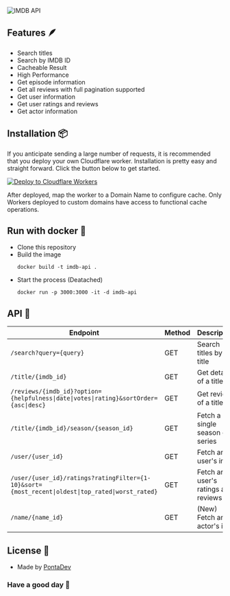 ![IMDB API](https://user-images.githubusercontent.com/51857187/170807293-a52d8141-f743-4501-82e5-55e3d4286e61.jpg)

## Features 🪶

- Search titles
- Search by IMDB ID
- Cacheable Result
- High Performance
- Get episode information
- Get all reviews with full pagination supported
- Get user information
- Get user ratings and reviews
- Get actor information

## Installation 📦

If you anticipate sending a large number of requests, it is recommended that you deploy your own Cloudflare worker. Installation is pretty easy and straight forward. Click the button below to get started.

[![Deploy to Cloudflare Workers](https://deploy.workers.cloudflare.com/button)](https://deploy.workers.cloudflare.com/?url=https://github.com/ngotuananh101/imdb)

After deployed, map the worker to a Domain Name to configure cache. Only Workers deployed to custom domains have access to functional cache operations.

## Run with docker 🐋

- Clone this repository
- Build the image
  ```
  docker build -t imdb-api .
  ```
- Start the process (Deatached)
  ```
  docker run -p 3000:3000 -it -d imdb-api
  ```

## API 📡

| Endpoint                                                                                         | Method | Description                         |
| ------------------------------------------------------------------------------------------------ | ------ | ----------------------------------- |
| `/search?query={query}`                                                                          | GET    | Search titles by title              |
| `/title/{imdb_id}`                                                                               | GET    | Get details of a title              |
| `/reviews/{imdb_id}?option={helpfulness\|date\|votes\|rating}&sortOrder={asc\|desc}`             | GET    | Get reviews of a title              |
| `/title/{imdb_id}/season/{season_id}`                                                            | GET    | Fetch a single season of a series   |
| `/user/{user_id}`                                                                                | GET    | Fetch an user's info                |
| `/user/{user_id}/ratings?ratingFilter={1-10}&sort={most_recent\|oldest\|top_rated\|worst_rated}` | GET    | Fetch an user's ratings and reviews |
| `/name/{name_id}`                                                                                | GET    | (New) Fetch an actor's info         |

## License 🎯

- Made by [PontaDev](https://github.com/ngotuananh101)

### Have a good day 🤘
